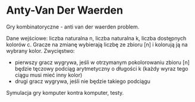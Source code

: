 # Anty-Van Der Waerden
Gry kombinatoryczne - anti van der waerden problem. 

Dane wejściowe: liczba naturalna n, liczba naturalna k, liczba dostępnych kolorów c.
Gracze na zmianę wybierają liczbę ze zbioru [n] i kolorują ją na wybrany kolor.
Zwycięstwo:
- pierwszy gracz wygrywa, jeśli w otrzymanym pokolorowaniu zbioru [n] będzie tęczowy podciąg arytmetyczny o długości k (każdy wyraz tego ciągu musi mieć inny kolor)
- drugi gracz wygrywa, jeśli nie będzie takiego podciągu

Symulacja gry komputer kontra komputer, testy.
